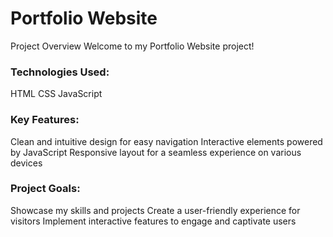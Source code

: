 # Portfolio Website

Project Overview Welcome to my Portfolio Website project!

### Technologies Used:
HTML CSS JavaScript

### Key Features:
Clean and intuitive design for easy navigation Interactive elements powered by JavaScript Responsive layout for a seamless experience on various devices

### Project Goals:
Showcase my skills and projects Create a user-friendly experience for visitors Implement interactive features to engage and captivate users
